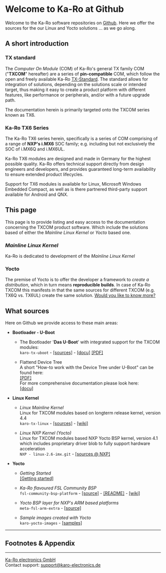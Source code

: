# Welcome to Ka-Ro at Github
Welcome to the Ka-Ro software repositories on [Github][gh-com]. Here we offer
the sources for the our Linux and Yocto solutions ... as we go along.

## A short introduction
### TX standard
The _Computer On Module_ (COM) of Ka-Ro's general TX family COM ("**TXCOM**"
hereafter) are a series of **pin-compatible** COM, which follow the open and
freely available Ka-Ro [TX-Standard][tx-stand]. The standard allows for integration
of solutions, depending on the solutions scale or intended target, thus making it
easy to create a product platform with different features, like performance or
peripherals, and/or with a future upgrade path.

The documentation herein is primarily targeted onto the TXCOM series known as
TX6.

### Ka-Ro TX6 Series
The Ka-Ro TX6 series herein, specifically is a series of COM comprising of a
range of **NXP's i.MX6** SOC family; e.g. including but not exclusively the SOC
of i.MX6Q and i.MX6UL.

Ka-Ro TX6 modules are designed and made in Germany for the highest possible
quality. Ka-Ro offers technical support directly from design engineers and
developers, and provides guaranteed long-term availability to ensure extended
product lifecycles.

Support for TX6 modules is available for Linux, Microsoft Windows Embedded
Compact, as well as is there partnered third-party support available for
Android and QNX.

## This page

This page is to provide listing and easy access to the documentation concerning
the TXCOM product software. Which include the solutions based of either the
_Mainline Linux Kernel_ or _Yocto_ based one.

### _Mainline Linux Kernel_
Ka-Ro is dedicated to development of the _Mainline Linux Kernel_


### Yocto
The premise of Yocto is to offer the developer a framework to _create a
distribution_, which in turn means __reproducible builds__. In case of Ka-Ro
TXCOM this manifests in that the same sources for different TXCOM (e.g. TX6Q vs.
TX6UL) create the same solution. [Would you like to know more?](yocto/README.yocto.md)

## What sources
Here on Github we provide access to these main areas:

* __Bootloader - U-Boot__

  * The Bootloader '**Das U-Boot**' with integrated support for the TXCOM modules:  
    `karo-tx-uboot` -
    [[sources]](https://github.com/karo-electronics/karo-tx-uboot) -
    [[docu]](uboot/uboot_getting-started.md)
    [[PDF]][uboot-pdf]

  * Flattend Device Tree  
    A short "How-to work with the Device Tree under U-Boot" can be found here:  
    [[PDF]][fdt-qref]  
    For more comprehensive documentation please look here:  
    [[docu]](dts/dt_home.md)

* __Linux Kernel__

  * _Linux Mainline Kernel_  
    Linux for TXCOM modules based on longterm release kernel, version 4.4  
    `karo-tx-linux` -
    [[sources]](https://github.com/karo-electronics/karo-tx-linux) -
    [[wiki]](https://github.com/karo-electronics/karo-tx-linux/wiki)

  * _Linux NXP Kernel (Yocto)_  
    Linux for TXCOM modules based NXP Yocto BSP kernel, version 4.1  
    which includes proprietary driver blob to fully support hardware acceleration  
    `NXP - linux-2.6-imx.git` -
    [[sources @ NXP]](http://git.freescale.com/git/cgit.cgi/imx/linux-2.6-imx.git/)

* __Yocto__

  * _Getting Started_  
    [[Getting started]](https://www.karo-electronics.com/1661.html?&L=1)

  * _Ka-Ro flavoured FSL Community BSP_  
    `fsl-community-bsp-platform` -
    [[source]](https://github.com/karo-electronics/fsl-community-bsp-platform) -
    [[README]](https://github.com/karo-electronics/fsl-community-bsp-platform) -
    [[wiki]](https://github.com/karo-electronics/fsl-community-bsp-platform/wiki)

  * _Yocto BSP layer for NXP's ARM based platforms_  
    `meta-fsl-arm-extra` - [[source]](https://github.com/karo-electronics/meta-fsl-arm-extra)

  * _Sample images created with Yocto_  
    `karo-yocto-images` - [[samples]](https://github.com/karo-electronics/karo-yocto-images)

---
## Footnotes & Appendix
[gh-com]: https://github.com/karo-electronics
[tx-stand]: https://www.karo-electronics.com/tx-standard.html
[uboot-pdf]: https://github.com/karo-electronics/welcome/blob/master/uboot/TX6_U-Boot.pdf
[fdt-qref]: https://github.com/karo-electronics/welcome/blob/master/dts/FDT-Quickreference.pdf

---
[Ka-Ro electronics GmbH](http://www.karo-electronics.de)  
Contact support: support@karo-electronics.de
